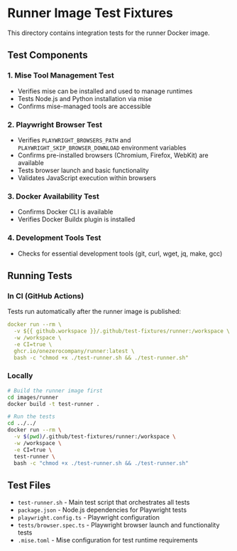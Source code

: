 # Runner Image Test Fixtures

This directory contains integration tests for the runner Docker image.

## Test Components

### 1. Mise Tool Management Test
- Verifies mise can be installed and used to manage runtimes
- Tests Node.js and Python installation via mise
- Confirms mise-managed tools are accessible

### 2. Playwright Browser Test
- Verifies `PLAYWRIGHT_BROWSERS_PATH` and `PLAYWRIGHT_SKIP_BROWSER_DOWNLOAD` environment variables
- Confirms pre-installed browsers (Chromium, Firefox, WebKit) are available
- Tests browser launch and basic functionality
- Validates JavaScript execution within browsers

### 3. Docker Availability Test
- Confirms Docker CLI is available
- Verifies Docker Buildx plugin is installed

### 4. Development Tools Test
- Checks for essential development tools (git, curl, wget, jq, make, gcc)

## Running Tests

### In CI (GitHub Actions)
Tests run automatically after the runner image is published:
```yaml
docker run --rm \
  -v ${{ github.workspace }}/.github/test-fixtures/runner:/workspace \
  -w /workspace \
  -e CI=true \
  ghcr.io/onezerocompany/runner:latest \
  bash -c "chmod +x ./test-runner.sh && ./test-runner.sh"
```

### Locally
```bash
# Build the runner image first
cd images/runner
docker build -t test-runner .

# Run the tests
cd ../../
docker run --rm \
  -v $(pwd)/.github/test-fixtures/runner:/workspace \
  -w /workspace \
  -e CI=true \
  test-runner \
  bash -c "chmod +x ./test-runner.sh && ./test-runner.sh"
```

## Test Files

- `test-runner.sh` - Main test script that orchestrates all tests
- `package.json` - Node.js dependencies for Playwright tests
- `playwright.config.ts` - Playwright configuration
- `tests/browser.spec.ts` - Playwright browser launch and functionality tests
- `.mise.toml` - Mise configuration for test runtime requirements
